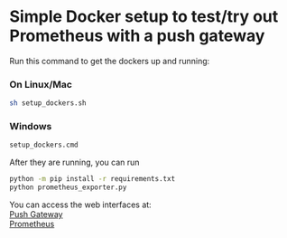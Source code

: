# Simple Docker setup to test/try out Prometheus with a push gateway

Run this command to get the dockers up and running:

### On Linux/Mac
```bash
sh setup_dockers.sh
```
### Windows
```cmd
setup_dockers.cmd
```

After they are running, you can run
```bash
python -m pip install -r requirements.txt
python prometheus_exporter.py
```

You can access the web interfaces at:<br />
[Push Gateway](http://localhost:9091)<br />
[Prometheus](http://localhost:9090)
